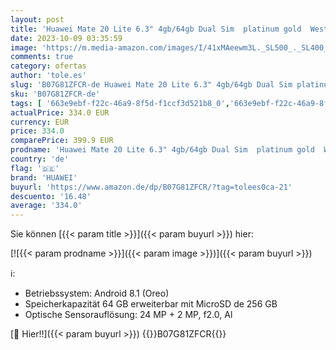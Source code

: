 ```yaml
---
layout: post
title: 'Huawei Mate 20 Lite 6.3" 4gb/64gb Dual Sim  platinum gold  West European Version '
date: 2023-10-09 03:35:59
image: 'https://m.media-amazon.com/images/I/41xMAeewm3L._SL500_._SL400_.jpg'
comments: true
category: ofertas
author: 'tole.es'
slug: 'B07G81ZFCR-de Huawei Mate 20 Lite 6.3" 4gb/64gb Dual Sim platinum gold...'
sku: 'B07G81ZFCR-de'
tags: [ '663e9ebf-f22c-46a9-8f5d-f1ccf3d521b8_0','663e9ebf-f22c-46a9-8f5d-f1ccf3d521b8_1301','663e9ebf-f22c-46a9-8f5d-f1ccf3d521b8_3601','663e9ebf-f22c-46a9-8f5d-f1ccf3d521b8_401','663e9ebf-f22c-46a9-8f5d-f1ccf3d521b8_4501','663e9ebf-f22c-46a9-8f5d-f1ccf3d521b8_5701','Arborist Merchandising Root','Elektronik & Foto','Freenetmobile Aktion','Gratis Blau M SIM-Karte','Handys & Smartphones','Handys & Zubehör','Kunden-Favoriten: Home Entertainment','Kunden-Favoriten: Technische Produkte','Self Service','Simlockfreie Handys','Special Features Stores','Verkaufen Sie Ihr Mobiltelefon','huawei','🇩🇪', ]
actualPrice: 334.0 EUR
currency: EUR
price: 334.0
comparePrice: 399.9 EUR
prodname: 'Huawei Mate 20 Lite 6.3" 4gb/64gb Dual Sim  platinum gold  West European Version '
country: 'de'
flag: '🇩🇪'
brand: 'HUAWEI'
buyurl: 'https://www.amazon.de/dp/B07G81ZFCR/?tag=tolees0ca-21'
descuento: '16.48'
average: '334.0'
---
```


Sie können [{{< param title >}}]({{< param buyurl >}}) hier:

[![{{< param prodname >}}]({{< param image >}})]({{< param buyurl >}})

ℹ️:

- Betriebssystem: Android 8.1 (Oreo)
- Speicherkapazität 64 GB erweiterbar mit MicroSD de 256 GB
- Optische Sensorauflösung: 24 MP + 2 MP, f2.0, Al

[🛒 Hier!!]({{< param buyurl >}})
{{<world>}}B07G81ZFCR{{</world>}}
